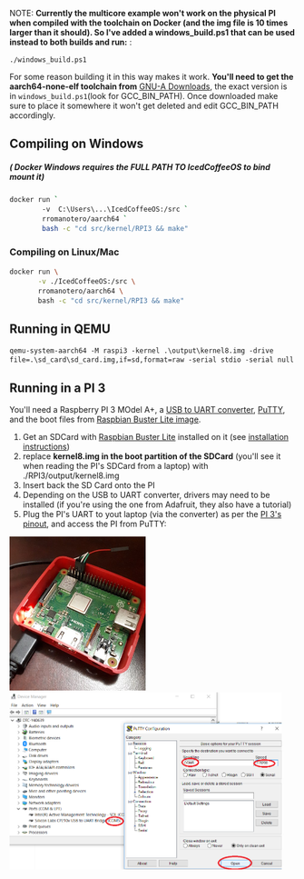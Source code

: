 NOTE:
**Currently the multicore example won't work on the physical PI when compiled with the toolchain on Docker (and the img file is 10 times larger than it should). So I've added a windows_build.ps1 that can be used instead to both builds and run:** :

```
./windows_build.ps1
```
For some reason building it in this way makes it work. **You'll need to get the aarch64-none-elf toolchain from** [GNU-A Downloads](https://developer.arm.com/tools-and-software/open-source-software/developer-tools/gnu-toolchain/gnu-a/downloads), the exact version is in `windows_build.ps1`(look for GCC_BIN_PATH). Once downloaded make sure to place it somewhere it won't get deleted and edit GCC_BIN_PATH accordingly.


## Compiling on Windows
##### ( Docker Windows requires the FULL PATH TO IcedCoffeeOS to bind mount it)
```bash
docker run `
        -v  C:\Users\...\IcedCoffeeOS:/src `
        rromanotero/aarch64 `
        bash -c "cd src/kernel/RPI3 && make"
```   

### Compiling on Linux/Mac
```bash
docker run \
       -v ./IcedCoffeeOS:/src \
       rromanotero/aarch64 \
       bash -c "cd src/kernel/RPI3 && make"
```

## Running in QEMU

```
qemu-system-aarch64 -M raspi3 -kernel .\output\kernel8.img -drive file=.\sd_card\sd_card.img,if=sd,format=raw -serial stdio -serial null
```
## Running in a PI 3

You'll need a Raspberry PI 3 MOdel A+, a [USB to UART converter](https://www.adafruit.com/product/954), [PuTTY](https://www.putty.org/), and the boot files from [Raspbian Buster Lite image](https://www.raspberrypi.org/downloads/raspbian/).

1. Get an SDCard with [Raspbian Buster Lite](https://www.raspberrypi.org/downloads/raspbian/) installed on it (see [installation instructions](https://www.raspberrypi.org/documentation/installation/installing-images/README.md))
2. replace **kernel8.img in the boot partition of the SDCard** (you'll see it when reading the PI's SDCard from a laptop) with ./RPI3/output/kernel8.img
3. Insert back the SD Card onto the PI
4. Depending on the USB to UART converter, drivers may need to be installed (if you're using the one from Adafruit, they also have a tutorial)
5. Plug the PI's UART to yout laptop (via the converter) as per the [PI 3's pinout](https://pi4j.com/1.1/pins/model-a-plus.html), and access the PI from PuTTY:

  <img src="https://github.com/rromanotero/IcedCoffeeOS/blob/main/images/lab_setup_a.jpg" width="240"/>
  <img src="https://github.com/rromanotero/IcedCoffeeOS/blob/main/images/lab_setup_b.png" width="480"/>
